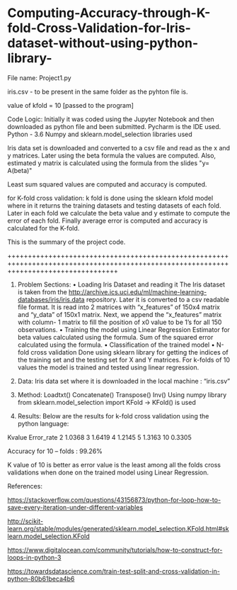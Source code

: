 # Computing-Accuracy-through-K-fold-Cross-Validation-for-Iris-dataset-without-using-python-library-

File name:
Project1.py

iris.csv - to be present in the same folder as the pyhton file is.

value of kfold = 10 [passed to the program]

Code Logic:
 Initially it was coded using the Jupyter Notebook and then downloaded as python file and been submitted.
 Pycharm is the IDE used.
 Python - 3.6 
 Numpy and sklearn.model_selection libraries used
 
 Iris data set is downloaded and converted to a csv file and read as the x and y matrices.
 Later using the beta formula the values are computed.
 Also, estimated y matrix is calculated using the formula from the slides "y= A(beta)"

Least sum squared values are computed and accuracy is computed.

for K-fold cross validation:
k fold is done using the sklearn kfold model where in it returns the training datasets and testing datasets of each fold.
Later in each fold we calculate the beta value and y estimate to compute the error of each fold.
Finally average error is computed and accuracy is calculated for the K-fold.

This is the summary of the project code.

+++++++++++++++++++++++++++++++++++++++++++++++++++++++++++++++++++++++++++++++++++++++++++++++++++++++++++++++++++++++++++++++++++++++

1. Problem Sections:
• Loading Iris Dataset and reading it
The Iris dataset is taken from the http://archive.ics.uci.edu/ml/machine-learning-databases/iris/iris.data repository.
Later it is converted to a csv readable file format. It is read into 2 matrices with “x_features” of 150x4 matrix and “y_data” of 150x1 matrix.
Next, we append the “x_features” matrix with column- 1 matrix to fill the position of x0 value to be 1’s for all 150 observations.
• Training the model using Linear Regression
Estimator for beta values calculated using the formula.
Sum of the squared error calculated using the formula.
• Classification of the trained model
• N-fold cross validation
Done using sklearn library for getting the indices of the training set and the testing set for X and Y matrices. For k-folds of 10 values the model is trained and tested using linear regression.


2. Data:
Iris data set where it is downloaded in the local machine : “iris.csv”

3. Method:
Loadtxt()
Concatenate()
Transpose()
Inv()
Using numpy library
from sklearn.model_selection import KFold -> KFold() is used


4. Results:
Below are the results for k-fold cross validation using the python language:

Kvalue Error_rate 
2      1.0368
3      1.6419
4      1.2145
5      1.3163 
10     0.3305

Accuracy for 10 – folds : 99.26%

K value of 10 is better as error value is the least among all the folds cross validations when done on the trained model using Linear Regression.

References:

https://stackoverflow.com/questions/43156873/python-for-loop-how-to-save-every-iteration-under-different-variables

http://scikit-learn.org/stable/modules/generated/sklearn.model_selection.KFold.html#sklearn.model_selection.KFold

https://www.digitalocean.com/community/tutorials/how-to-construct-for-loops-in-python-3

https://towardsdatascience.com/train-test-split-and-cross-validation-in-python-80b61beca4b6
